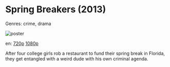 # Spring Breakers (2013)

Genres: crime, drama

![poster](http://image.tmdb.org/t/p/w500/nDs6gn1VH5MmF7l8G8UABBBX0G1.jpg)

en:
  [720p](magnet:?xt=urn:btih:89F565D535653909101C023D3609DD15346BFD4B&tr=udp://glotorrents.pw:6969/announce&tr=udp://tracker.opentrackr.org:1337/announce&tr=udp://torrent.gresille.org:80/announce&tr=udp://tracker.openbittorrent.com:80&tr=udp://tracker.coppersurfer.tk:6969&tr=udp://tracker.leechers-paradise.org:6969&tr=udp://p4p.arenabg.ch:1337&tr=udp://tracker.internetwarriors.net:1337)
  [1080p](magnet:?xt=urn:btih:73D9A4E457FC938D82A9878890B82107B844478E&tr=udp://glotorrents.pw:6969/announce&tr=udp://tracker.opentrackr.org:1337/announce&tr=udp://torrent.gresille.org:80/announce&tr=udp://tracker.openbittorrent.com:80&tr=udp://tracker.coppersurfer.tk:6969&tr=udp://tracker.leechers-paradise.org:6969&tr=udp://p4p.arenabg.ch:1337&tr=udp://tracker.internetwarriors.net:1337)
  


After four college girls rob a restaurant to fund their spring break in Florida, they get entangled with a weird dude with his own criminal agenda.